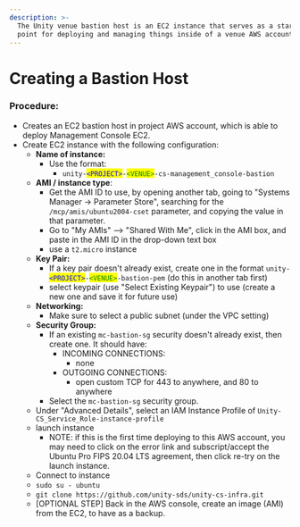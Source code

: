 ```yaml
---
description: >-
  The Unity venue bastion host is an EC2 instance that serves as a starting
  point for deploying and managing things inside of a venue AWS account.
---
```


# Creating a Bastion Host

### Procedure:

* Creates an EC2 bastion host in project AWS account, which is able to deploy Management Console EC2.
* Create EC2 instance with the following configuration:
  * **Name of instance:**
    * Use the format:
      * &#x20;`unity-`<mark style="color:blue;">`<PROJECT>`</mark>`-`<mark style="color:green;">`<VENUE>`</mark>`-cs-management_console-bastion`
  * **AMI / instance type**:&#x20;
    * Get the AMI ID to use, by opening another tab, going to "Systems Manager -> Parameter Store", searching for the `/mcp/amis/ubuntu2004-cset` parameter, and copying the value in that parameter.
    * Go to "My AMIs" --> "Shared With Me", click in the AMI box, and paste in the AMI ID in the drop-down text box
    * use a `t2.micro` instance
  * **Key Pair:**&#x20;
    * If a key pair doesn't already exist, create one in the format `unity-`<mark style="color:blue;">`<PROJECT>`</mark>`-`<mark style="color:green;">`<VENUE>`</mark>`-bastion-pem` (do this in another tab first)
    * select keypair (use "Select Existing Keypair") to use (create a new one and save it for future use)
  * **Networking:**
    * Make sure to select a public subnet (under the VPC setting)
  * **Security Group:**&#x20;
    * If an existing `mc-bastion-sg` security doesn't already exist, then create one. It should have:
      * INCOMING CONNECTIONS:
        * none
      * OUTGOING CONNECTIONS:
        * open custom TCP for 443 to anywhere, and 80 to anywhere
    * Select the `mc-bastion-sg` security group.
  * Under "Advanced Details", select an IAM Instance Profile of `Unity-CS_Service_Role-instance-profile`
  * launch instance
    * NOTE: if this is the first time deploying to this AWS account, you may need to click on the error link and subscript/accept the Ubuntu Pro FIPS 20.04 LTS agreement, then click re-try on the launch instance.
  * Connect to instance
  * `sudo su - ubuntu`
  * `git clone https://github.com/unity-sds/unity-cs-infra.git`
  * \[OPTIONAL STEP]  Back in the AWS console, create an image (AMI) from the EC2, to have as a backup.
